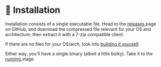 # 🔧 Installation

Installation consists of a single executable file. Head to the [releases ](https://github.com/proofrock/ws4sqlite/releases)page on GitHub, and download the compressed file relevant for your OS and architecture; then extract it with a 7-zip compatible client.

If there are no files for your OS/arch, look into [building it yourself](../../building-and-testing.md).

Either way, you'll have a single binary (albeit a little bulky). Take it to the [running ](../running.md)stage.

